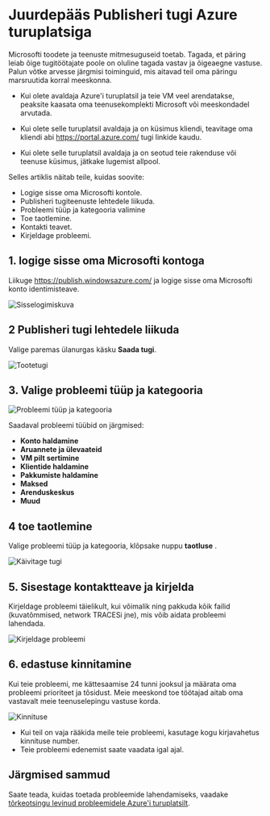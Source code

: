 <properties
   pageTitle="Juurdepääs Publisheri tugi: Azure'i turuplatsi | Microsoft Azure'i"
   description="Azure'i turuplatsi taotleb juurdepääsu ja esitage Publisheri tugi"
   services="marketplace-publishing"
   documentationCenter="na"
   authors="v-jeana"
   manager="lakoch"
   editor=""/>

<tags
   ms.service="marketplace"
   ms.devlang="na"
   ms.topic="article"
   ms.tgt_pltfrm="na"
   ms.workload="na"
   ms.date="12/06/2015"
   ms.author="v-jeana; hascipio"/>


# <a name="accessing-publisher-support-for-the-azure-marketplace"></a>Juurdepääs Publisheri tugi Azure turuplatsiga

Microsofti toodete ja teenuste mitmesuguseid toetab. Tagada, et päring leiab õige tugitöötajate poole on oluline tagada vastav ja õigeaegne vastuse. Palun võtke arvesse järgmisi toiminguid, mis aitavad teil oma päringu marsruutida korral meeskonna.

- Kui olete avaldaja Azure'i turuplatsil ja teie VM veel arendatakse, peaksite kaasata oma teenusekomplekti Microsoft või meeskondadel arvutada.

- Kui olete selle turuplatsil avaldaja ja on küsimus kliendi, teavitage oma kliendi abi https://portal.azure.com/ tugi linkide kaudu.

- Kui olete selle turuplatsil avaldaja ja on seotud teie rakenduse või teenuse küsimus, jätkake lugemist allpool.

Selles artiklis näitab teile, kuidas soovite:

- Logige sisse oma Microsofti kontole.
- Publisheri tugiteenuste lehtedele liikuda.
- Probleemi tüüp ja kategooria valimine
- Toe taotlemine.
- Kontakti teavet.
- Kirjeldage probleemi.

## <a name="1-sign-in-to-your-microsoft-account"></a>1. logige sisse oma Microsofti kontoga

Liikuge https://publish.windowsazure.com/ ja logige sisse oma Microsofti konto identimisteave.

  ![Sisselogimiskuva][1]

## <a name="2-navigate-to-the-publisher-support-pages"></a>2 Publisheri tugi lehtedele liikuda

Valige paremas ülanurgas käsku **Saada tugi**.

  ![Tootetugi][2]

## <a name="3-select-the-problem-type-and-category"></a>3. Valige probleemi tüüp ja kategooria

![Probleemi tüüp ja kategooria][3]

Saadaval probleemi tüübid on järgmised:

  - **Konto haldamine**
  - **Aruannete ja ülevaateid**
  - **VM pilt sertimine**
  - **Klientide haldamine**
  - **Pakkumiste haldamine**
  - **Maksed**
  - **Arenduskeskus**
  - **Muud**

## <a name="4-request-support"></a>4 toe taotlemine

Valige probleemi tüüp ja kategooria, klõpsake nuppu **taotluse** .

![Käivitage tugi][4]

## <a name="5-provide-contact-information-and-describe-the-problem"></a>5. Sisestage kontaktteave ja kirjelda

Kirjeldage probleemi täielikult, kui võimalik ning pakkuda kõik failid (kuvatõmmised, network TRACESi jne), mis võib aidata probleemi lahendada.

![Kirjeldage probleemi][5]

## <a name="6-submission-confirmation"></a>6. edastuse kinnitamine

Kui teie probleemi, me kättesaamise 24 tunni jooksul ja määrata oma probleemi prioriteet ja tõsidust. Meie meeskond toe töötajad aitab oma vastavalt meie teenuselepingu vastuse korda.

![Kinnituse][6]
+ Kui teil on vaja rääkida meile teie probleemi, kasutage kogu kirjavahetus kinnituse number.
+ Teie probleemi edenemist saate vaadata igal ajal.

## <a name="next-steps"></a>Järgmised sammud

Saate teada, kuidas toetada probleemide lahendamiseks, vaadake [tõrkeotsingu levinud probleemidele Azure'i turuplatsilt](marketplace-publishing-support-common-issues.md).

[1]: ./media/marketplace-publishing-get-publisher-support/step1.png
[2]: ./media/marketplace-publishing-get-publisher-support/step2.png
[3]: ./media/marketplace-publishing-get-publisher-support/step3.png
[4]: ./media/marketplace-publishing-get-publisher-support/step4.png
[5]: ./media/marketplace-publishing-get-publisher-support/step5.png
[6]: ./media/marketplace-publishing-get-publisher-support/step6.png
